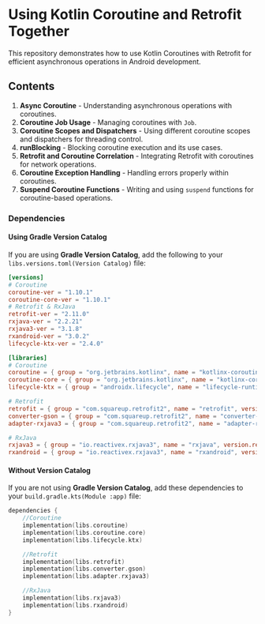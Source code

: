 # Using Kotlin Coroutine and Retrofit Together

This repository demonstrates how to use Kotlin Coroutines with Retrofit for efficient asynchronous operations in Android development.

## Contents
1. **Async Coroutine** - Understanding asynchronous operations with coroutines.
2. **Coroutine Job Usage** - Managing coroutines with `Job`.
3. **Coroutine Scopes and Dispatchers** - Using different coroutine scopes and dispatchers for threading control.
4. **runBlocking** - Blocking coroutine execution and its use cases.
5. **Retrofit and Coroutine Correlation** - Integrating Retrofit with coroutines for network operations.
6. **Coroutine Exception Handling** - Handling errors properly within coroutines.
7. **Suspend Coroutine Functions** - Writing and using `suspend` functions for coroutine-based operations.

### Dependencies
#### Using Gradle Version Catalog
If you are using **Gradle Version Catalog**, add the following to your `libs.versions.toml(Version Catalog)` file:

```toml
[versions]
# Coroutine
coroutine-ver = "1.10.1"
coroutine-core-ver = "1.10.1"
# Retrofit & RxJava
retrofit-ver = "2.11.0"
rxjava-ver = "2.2.21"
rxjava3-ver = "3.1.8"
rxandroid-ver = "3.0.2"
lifecycle-ktx-ver = "2.4.0"

[libraries]
# Coroutine
coroutine = { group = "org.jetbrains.kotlinx", name = "kotlinx-coroutines-android", version.ref = "coroutine-ver" }
coroutine-core = { group = "org.jetbrains.kotlinx", name = "kotlinx-coroutines-core", version.ref = "coroutine-core-ver" }
lifecycle-ktx = { group = "androidx.lifecycle", name = "lifecycle-runtime-ktx", version.ref = "lifecycle-ktx-ver" }

# Retrofit
retrofit = { group = "com.squareup.retrofit2", name = "retrofit", version.ref = "retrofit-ver" }
converter-gson = { group = "com.squareup.retrofit2", name = "converter-gson", version.ref = "retrofit-ver" }
adapter-rxjava3 = { group = "com.squareup.retrofit2", name = "adapter-rxjava3", version.ref = "retrofit-ver" }

# RxJava
rxjava3 = { group = "io.reactivex.rxjava3", name = "rxjava", version.ref = "rxjava3-ver" }
rxandroid = { group = "io.reactivex.rxjava3", name = "rxandroid", version.ref = "rxandroid-ver" }
```

#### Without Version Catalog
If you are not using **Gradle Version Catalog**, add these dependencies to your `build.gradle.kts(Module :app)` file:

```kotlin
dependencies {
    //Coroutine
    implementation(libs.coroutine)
    implementation(libs.coroutine.core)
    implementation(libs.lifecycle.ktx)

    //Retrofit
    implementation(libs.retrofit)
    implementation(libs.converter.gson)
    implementation(libs.adapter.rxjava3)

    //RxJava
    implementation(libs.rxjava3)
    implementation(libs.rxandroid)
}
```
